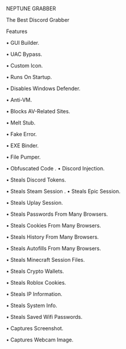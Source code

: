 NEPTUNE GRABBER

The Best Discord Grabber


Features


• GUI Builder.

• UAC Bypass.

• Custom Icon.

• Runs On Startup.

• Disables Windows Defender.

• Anti-VM.

• Blocks AV-Related Sites.

• Melt Stub.

• Fake Error.

• EXE Binder.

• File Pumper.

• Obfuscated Code
.
• Discord Injection.

• Steals Discord Tokens.

• Steals Steam Session
.
• Steals Epic Session.

• Steals Uplay Session.

• Steals Passwords From Many Browsers.

• Steals Cookies From Many Browsers.

• Steals History From Many Browsers.

• Steals Autofills From Many Browsers.

• Steals Minecraft Session Files.

• Steals Crypto Wallets.

• Steals Roblox Cookies.

• Steals IP Information.

• Steals System Info.

• Steals Saved Wifi Passwords.

• Captures Screenshot.

• Captures Webcam Image.


